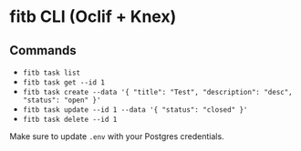 
# fitb CLI (Oclif + Knex)

## Commands

- `fitb task list`
- `fitb task get --id 1`
- `fitb task create --data '{ "title": "Test", "description": "desc", "status": "open" }'`
- `fitb task update --id 1 --data '{ "status": "closed" }'`
- `fitb task delete --id 1`

Make sure to update `.env` with your Postgres credentials.
